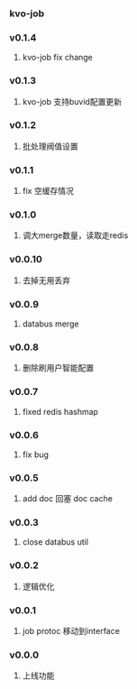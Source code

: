 ### kvo-job
### v0.1.4
1. kvo-job fix change
### v0.1.3
1. kvo-job 支持buvid配置更新

### v0.1.2
1. 批处理阀值设置

### v0.1.1
1. fix 空缓存情况

### v0.1.0
1. 调大merge数量，读取走redis 

### v0.0.10
1.  去掉无用丢弃

### v0.0.9
1. databus merge

### v0.0.8
1. 删除刷用户智能配置

### v0.0.7
1. fixed redis hashmap

### v0.0.6
1. fix bug

### v0.0.5
1. add doc 回塞 doc cache

### v0.0.3
1. close  databus util

### v0.0.2
1. 逻辑优化
 
### v0.0.1
1. job protoc 移动到interface 

### v0.0.0
1. 上线功能 
